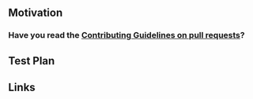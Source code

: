 <!--
Thank you for sending the PR! We appreciate you spending the time to work on these changes.

Help us understand your motivation by explaining why you decided to make this change.

You can learn more about contributing to Docusaurus here: https://github.com/facebook/docusaurus/blob/main/CONTRIBUTING.md

If this PR adds or changes functionality, please take some time to update the docs.

Happy contributing!

-->

## Motivation

<!-- Write your motivation here. -->

### Have you read the [Contributing Guidelines on pull requests](https://github.com/facebook/docusaurus/blob/main/CONTRIBUTING.md#pull-requests)?

<!-- Write your answer here. -->

## Test Plan

<!-- Write your test plan here. If you changed any code, please provide us with clear instructions on how you verified your changes work. Bonus points for screenshots and videos! -->

## Links

<!--
🙏 Please add an exhaustive list of links relevant to this pull-request.
⏱ This saves maintainers a lot of time during reviews.

Example:
- 🔗 link to new and updated documentation pages, using the deploy preview
- 🔗 link to test pages: you can add tests to docusaurus/website/_dogfooding, those are deployed at https://docusaurus.io/tests
- 🔗 link to related pull-requests and issues
-->
